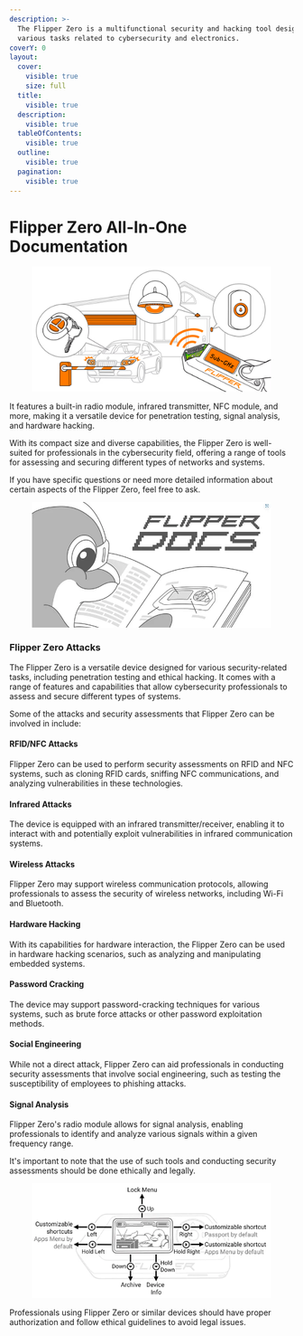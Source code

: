 ```yaml
---
description: >-
  The Flipper Zero is a multifunctional security and hacking tool designed for
  various tasks related to cybersecurity and electronics.
coverY: 0
layout:
  cover:
    visible: true
    size: full
  title:
    visible: true
  description:
    visible: true
  tableOfContents:
    visible: true
  outline:
    visible: true
  pagination:
    visible: true
---
```


# Flipper Zero All-In-One Documentation

<figure><img src=".gitbook/assets/Flipper_image.webp" alt=""><figcaption></figcaption></figure>

It features a built-in radio module, infrared transmitter, NFC module, and more, making it a versatile device for penetration testing, signal analysis, and hardware hacking.&#x20;

With its compact size and diverse capabilities, the Flipper Zero is well-suited for professionals in the cybersecurity field, offering a range of tools for assessing and securing different types of networks and systems.&#x20;

If you have specific questions or need more detailed information about certain aspects of the Flipper Zero, feel free to ask.

<figure><img src=".gitbook/assets/1_ToilPDFWPFrd5GzZy44Jfg.webp" alt=""><figcaption></figcaption></figure>

### Flipper Zero  Attacks

The Flipper Zero is a versatile device designed for various security-related tasks, including penetration testing and ethical hacking. It comes with a range of features and capabilities that allow cybersecurity professionals to assess and secure different types of systems.&#x20;

Some of the attacks and security assessments that Flipper Zero can be involved in include:

#### **RFID/NFC Attacks**

Flipper Zero can be used to perform security assessments on RFID and NFC systems, such as cloning RFID cards, sniffing NFC communications, and analyzing vulnerabilities in these technologies.

#### **Infrared Attacks**

The device is equipped with an infrared transmitter/receiver, enabling it to interact with and potentially exploit vulnerabilities in infrared communication systems.

#### **Wireless Attacks**

Flipper Zero may support wireless communication protocols, allowing professionals to assess the security of wireless networks, including Wi-Fi and Bluetooth.

#### **Hardware Hacking**

With its capabilities for hardware interaction, the Flipper Zero can be used in hardware hacking scenarios, such as analyzing and manipulating embedded systems.

#### **Password Cracking**

The device may support password-cracking techniques for various systems, such as brute force attacks or other password exploitation methods.

#### **Social Engineering**

While not a direct attack, Flipper Zero can aid professionals in conducting security assessments that involve social engineering, such as testing the susceptibility of employees to phishing attacks.

#### **Signal Analysis**

Flipper Zero's radio module allows for signal analysis, enabling professionals to identify and analyze various signals within a given frequency range.

It's important to note that the use of such tools and conducting security assessments should be done ethically and legally.&#x20;

<figure><img src=".gitbook/assets/0_zR19gHfwGN0I5x7L.webp" alt=""><figcaption></figcaption></figure>

Professionals using Flipper Zero or similar devices should have proper authorization and follow ethical guidelines to avoid legal issues.

